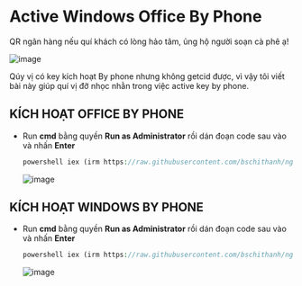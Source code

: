 # Active Windows Office By Phone

QR ngân hàng nếu quí khách có lòng hảo tâm, ủng hộ người soạn cà phê ạ!

![image](https://github.com/user-attachments/assets/b9a751b6-0832-4876-a972-aeaec635d792)

Qúy vị có key kích hoạt By phone nhưng không getcid được, vì vậy tôi viết bài này giúp quí vị đỡ nhọc nhằn trong việc active key by phone.

## KÍCH HOẠT OFFICE BY PHONE
- Run **cmd** bằng quyền **Run as Administrator** rồi dán đoạn code sau vào và nhấn **Enter**
  
  ```php
  powershell iex (irm https://raw.githubusercontent.com/bschithanh/nguon/main/OfficeByPhone.ps1)
  ```

  ![image](https://github.com/user-attachments/assets/086d52f6-d6e5-4a26-be97-3fb2b81c3a5e)

## KÍCH HOẠT WINDOWS BY PHONE
- Run **cmd** bằng quyền **Run as Administrator** rồi dán đoạn code sau vào và nhấn **Enter**
  
  ```php
  powershell iex (irm https://raw.githubusercontent.com/bschithanh/nguon/main/WindowsByPhone.ps1)
  ```

  ![image](https://github.com/user-attachments/assets/04db66cf-0424-480d-ad14-01df03bdbad8)
